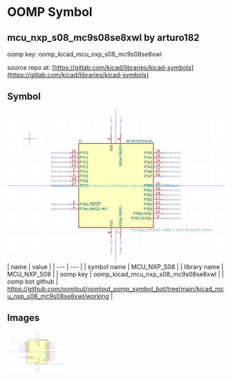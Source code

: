 # OOMP Symbol  
## mcu_nxp_s08_mc9s08se8xwl  by arturo182  
  
oomp key: oomp_kicad_mcu_nxp_s08_mc9s08se8xwl  
  
source repo at: [https://gitlab.com/kicad/libraries/kicad-symbols](https://gitlab.com/kicad/libraries/kicad-symbols)  
## Symbol  
  
[![working.png](working_600.png)](working.png)  
| name | value | 
| --- | --- | 
| symbol name | MCU_NXP_S08 | 
| library name | MCU_NXP_S08 | 
| oomp key | oomp_kicad_mcu_nxp_s08_mc9s08se8xwl | 
| oomp bot github | https://github.com/oomlout/oomlout_oomp_symbol_bot/tree/main/kicad_mcu_nxp_s08_mc9s08se8xwl/working | 
## Images  
  
[![working.png](working_140.png)](working.png)  
